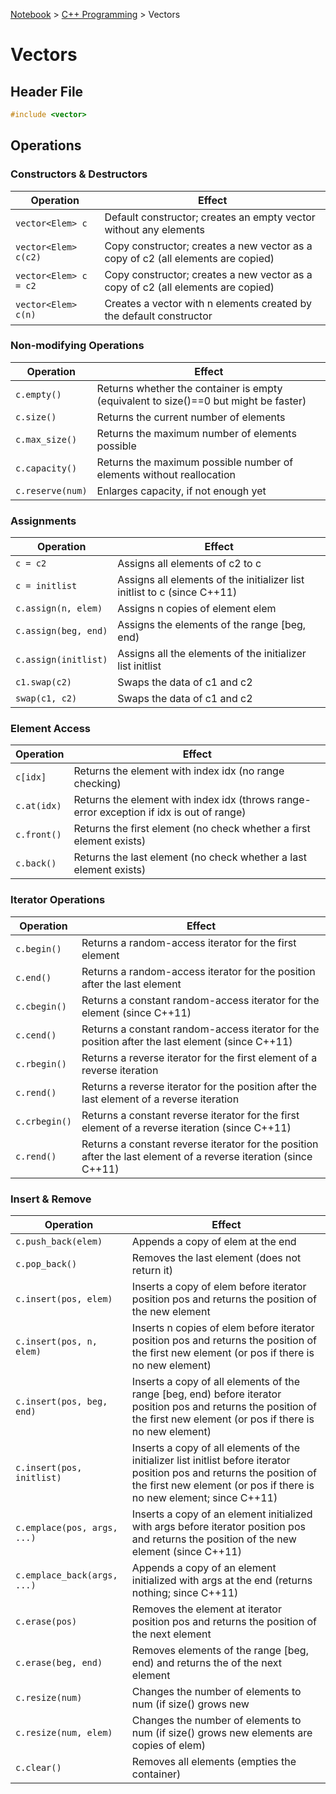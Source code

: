 <a href="../">Notebook</a> > <a href="./">C++ Programming</a> > Vectors

# Vectors



## Header File

```cpp
#include <vector>
```



## Operations

### Constructors & Destructors

| Operation             | Effect                                                       |
| --------------------- | ------------------------------------------------------------ |
| `vector<Elem> c`      | Default constructor; creates an empty vector without any elements |
| `vector<Elem> c(c2)`  | Copy constructor; creates a new vector as a copy of c2 (all elements are copied) |
| `vector<Elem> c = c2` | Copy constructor; creates a new vector as a copy of c2 (all elements are copied) |
| `vector<Elem> c(n)`   | Creates a vector with n elements created by the default constructor |

### Non-modifying Operations

| Operation        | Effect                                                       |
| ---------------- | ------------------------------------------------------------ |
| `c.empty()`      | Returns whether the container is empty  (equivalent to size()==0 but might be faster) |
| `c.size()`       | Returns the current number of elements                       |
| `c.max_size()`   | Returns the maximum number of elements possible              |
| `c.capacity()`   | Returns the maximum possible number of elements without reallocation |
| `c.reserve(num)` | Enlarges capacity, if not enough yet                         |

### Assignments

| Operation            | Effect                                                       |
| -------------------- | ------------------------------------------------------------ |
| `c = c2`             | Assigns all elements of c2 to c                              |
| `c = initlist`       | Assigns all elements of the initializer list initlist to c (since C++11) |
| `c.assign(n, elem)`  | Assigns n copies of element elem                             |
| `c.assign(beg, end)` | Assigns the elements of the range [beg, end)                 |
| `c.assign(initlist)` | Assigns all the elements of the initializer list initlist    |
| `c1.swap(c2)`        | Swaps the data of c1 and c2                                  |
| `swap(c1, c2)`       | Swaps the data of c1 and c2                                  |

### Element Access

| Operation   | Effect                                                       |
| ----------- | ------------------------------------------------------------ |
| `c[idx]`    | Returns the element with index idx (no range checking)       |
| `c.at(idx)` | Returns the element with index idx (throws range-error  exception if idx is out of range) |
| `c.front()` | Returns the first element (no check whether a first element exists) |
| `c.back()`  | Returns the last element (no check whether a last element exists) |

### Iterator Operations

| Operation     | Effect                                                       |
| ------------- | ------------------------------------------------------------ |
| `c.begin()`   | Returns a random-access iterator for the first element       |
| `c.end()`     | Returns a random-access iterator for the position after the last element |
| `c.cbegin()`  | Returns a constant random-access iterator for the  element (since C++11) |
| `c.cend()`    | Returns a constant random-access iterator for the position after the last element (since C++11) |
| `c.rbegin()`  | Returns a reverse iterator for the first element of a reverse iteration |
| `c.rend()`    | Returns a reverse iterator for the position after the last  element of a reverse iteration |
| `c.crbegin()` | Returns a constant reverse iterator for the first element of a  reverse iteration (since C++11) |
| `c.rend()`    | Returns a constant reverse iterator for the position after the last element of a reverse iteration (since C++11) |

### Insert & Remove

| Operation                   | Effect                                                       |
| --------------------------- | ------------------------------------------------------------ |
| `c.push_back(elem)`         | Appends a copy of elem at the end                            |
| `c.pop_back()`              | Removes the last element (does not return it)                |
| `c.insert(pos, elem)`       | Inserts a copy of elem before iterator position pos and returns the position of the new element |
| `c.insert(pos, n, elem)`    | Inserts n copies of elem before iterator position pos and returns the position of the first new element (or pos if there is no new element) |
| `c.insert(pos, beg, end)`   | Inserts a copy of all elements of the range [beg, end) before iterator position pos and returns the position of the first new element (or pos if there is no new element) |
| `c.insert(pos, initlist)`   | Inserts a copy of all elements of the initializer list  initlist before iterator position pos and returns the position of the first new element (or pos if there is no new element; since C++11) |
| `c.emplace(pos, args, ...)` | Inserts a copy of an element initialized with args before iterator position pos and returns the position of the new element (since C++11) |
| `c.emplace_back(args, ...)` | Appends a copy of an element initialized with args at the end (returns nothing; since C++11) |
| `c.erase(pos)`              | Removes the element at iterator position pos and returns the position of the next element |
| `c.erase(beg, end)`         | Removes elements of the range [beg, end) and returns the of the next element |
| `c.resize(num)`             | Changes the number of elements to num (if size() grows new   |
| `c.resize(num, elem)`       | Changes the number of elements to num (if size() grows new elements are copies of elem) |
| `c.clear()`                 | Removes all elements (empties the container)                 |